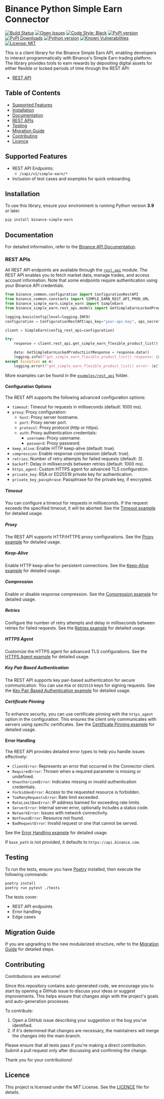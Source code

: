 # Binance Python Simple Earn Connector

[![Build Status](https://img.shields.io/github/actions/workflow/status/binance/binance-connector-python/ci-simple-earn.yml)](https://github.com/binance/binance-connector-python/actions)
[![Open Issues](https://img.shields.io/github/issues/binance/binance-connector-python)](https://github.com/binance/binance-connector-python/issues)
[![Code Style: Black](https://img.shields.io/badge/code_style-black-black)](https://black.readthedocs.io/en/stable/)
[![PyPI version](https://img.shields.io/pypi/v/binance-simple-earn)](https://pypi.python.org/pypi/binance-simple-earn)
[![PyPI Downloads](https://img.shields.io/pypi/dm/binance-simple-earn.svg)](https://pypi.org/project/binance-simple-earn/)
[![Python version](https://img.shields.io/pypi/pyversions/binance-connector)](https://www.python.org/downloads/)
[![Known Vulnerabilities](https://img.shields.io/badge/security-scanned-brightgreen)](https://github.com/binance/binance-connector-python/security)
[![License: MIT](https://img.shields.io/badge/License-MIT-yellow.svg)](https://opensource.org/licenses/MIT)

This is a client library for the Binance Simple Earn API, enabling developers to interact programmatically with Binance's Simple Earn trading platform. The library provides tools to earn rewards by depositing digital assets for either flexible or locked periods of time through the REST API:

- [REST API](./src/binance_simple_earn/rest_api/rest_api.py)

## Table of Contents

- [Supported Features](#supported-features)
- [Installation](#installation)
- [Documentation](#documentation)
- [REST APIs](#rest-apis)
- [Testing](#testing)
- [Migration Guide](#migration-guide)
- [Contributing](#contributing)
- [Licence](#licence)

## Supported Features

- REST API Endpoints:
  - `/sapi/v1/simple-earn/*`
- Inclusion of test cases and examples for quick onboarding.

## Installation

To use this library, ensure your environment is running Python version **3.9** or later.

```bash
pip install binance-simple-earn
```

## Documentation

For detailed information, refer to the [Binance API Documentation](https://developers.binance.com/docs/simple_earn/Introduction).

### REST APIs

All REST API endpoints are available through the [`rest_api`](./src/binance_simple_earn/rest_api/rest_api.py) module. The REST API enables you to fetch market data, manage trades, and access account information. Note that some endpoints require authentication using your Binance API credentials.

```python
from binance_common.configuration import ConfigurationRestAPI
from binance_common.constants import SIMPLE_EARN_REST_API_PROD_URL
from binance_simple_earn.simple_earn import SimpleEarn
from binance_simple_earn.rest_api.models import GetSimpleEarnLockedProductListResponse

logging.basicConfig(level=logging.INFO)
configuration = ConfigurationRestAPI(api_key="your-api-key", api_secret="your-api-secret", base_path=SIMPLE_EARN_REST_API_PROD_URL)

client = SimpleEarn(config_rest_api=configuration)

try:
    response = client.rest_api.get_simple_earn_flexible_product_list()

    data: GetSimpleEarnLockedProductListResponse = response.data()
    logging.info(f"get_simple_earn_flexible_product_list() response: {data}")
except Exception as e:
    logging.error(f"get_simple_earn_flexible_product_list() error: {e}")
```

More examples can be found in the [`examples/rest_api`](./examples/rest_api/) folder.

#### Configuration Options

The REST API supports the following advanced configuration options:

- `timeout`: Timeout for requests in milliseconds (default: 1000 ms).
- `proxy`: Proxy configuration:
  - `host`: Proxy server hostname.
  - `port`: Proxy server port.
  - `protocol`: Proxy protocol (http or https).
  - `auth`: Proxy authentication credentials:
    - `username`: Proxy username.
    - `password`: Proxy password.
- `keep_alive`: Enable HTTP keep-alive (default: true).
- `compression`: Enable response compression (default: true).
- `retries`: Number of retry attempts for failed requests (default: 3).
- `backoff`: Delay in milliseconds between retries (default: 1000 ms).
- `https_agent`: Custom HTTPS agent for advanced TLS configuration.
- `private_key`: RSA or ED25519 private key for authentication.
- `private_key_passphrase`: Passphrase for the private key, if encrypted.

##### Timeout

You can configure a timeout for requests in milliseconds. If the request exceeds the specified timeout, it will be aborted. See the [Timeout example](./docs/rest_api/timeout.md) for detailed usage.

##### Proxy

The REST API supports HTTP/HTTPS proxy configurations. See the [Proxy example](./docs/rest_api/proxy.md) for detailed usage.

##### Keep-Alive

Enable HTTP keep-alive for persistent connections. See the [Keep-Alive example](./docs/rest_api/keepAlive.md) for detailed usage.

##### Compression

Enable or disable response compression. See the [Compression example](./docs/rest_api/compression.md) for detailed usage.

##### Retries

Configure the number of retry attempts and delay in milliseconds between retries for failed requests. See the [Retries example](./docs/rest_api/retries.md) for detailed usage.

##### HTTPS Agent

Customize the HTTPS agent for advanced TLS configurations. See the [HTTPS Agent example](./docs/rest_api/httpsAgent.md) for detailed usage.

##### Key Pair Based Authentication

The REST API supports key pair-based authentication for secure communication. You can use `RSA` or `ED25519` keys for signing requests. See the [Key Pair Based Authentication example](./docs/rest_api/key-pair-authentication.md) for detailed usage.

##### Certificate Pinning

To enhance security, you can use certificate pinning with the `https_agent` option in the configuration. This ensures the client only communicates with servers using specific certificates. See the [Certificate Pinning example](./docs/rest_api/certificate-pinning.md) for detailed usage.

#### Error Handling

The REST API provides detailed error types to help you handle issues effectively:

- `ClientError`: Represents an error that occurred in the Connector client.
- `RequiredError`: Thrown when a required parameter is missing or undefined.
- `UnauthorizedError`: Indicates missing or invalid authentication credentials.
- `ForbiddenError`: Access to the requested resource is forbidden.
- `TooManyRequestsError`: Rate limit exceeded.
- `RateLimitBanError`: IP address banned for exceeding rate limits.
- `ServerError`: Internal server error, optionally includes a status code.
- `NetworkError`: Issues with network connectivity.
- `NotFoundError`: Resource not found.
- `BadRequestError`: Invalid request or one that cannot be served.

See the [Error Handling example](./docs/rest_api/error-handling.md) for detailed usage.

If `base_path` is not provided, it defaults to `https://api.binance.com`.

## Testing

To run the tests, ensure you have [Poetry](https://python-poetry.org/) installed, then execute the following commands:

```bash
poetry install
poetry run pytest ./tests
```

The tests cover:
* REST API endpoints
* Error handling
* Edge cases

## Migration Guide

If you are upgrading to the new modularized structure, refer to the [Migration Guide](./docs/migration_guide_simple_earn_connector.md) for detailed steps.

## Contributing

Contributions are welcome!

Since this repository contains auto-generated code, we encourage you to start by opening a GitHub issue to discuss your ideas or suggest improvements. This helps ensure that changes align with the project's goals and auto-generation processes.

To contribute:

1. Open a GitHub issue describing your suggestion or the bug you've identified.
2. If it's determined that changes are necessary, the maintainers will merge the changes into the main branch.

Please ensure that all tests pass if you're making a direct contribution. Submit a pull request only after discussing and confirming the change.

Thank you for your contributions!

## Licence

This project is licensed under the MIT License. See the [LICENCE](./LICENCE) file for details.
